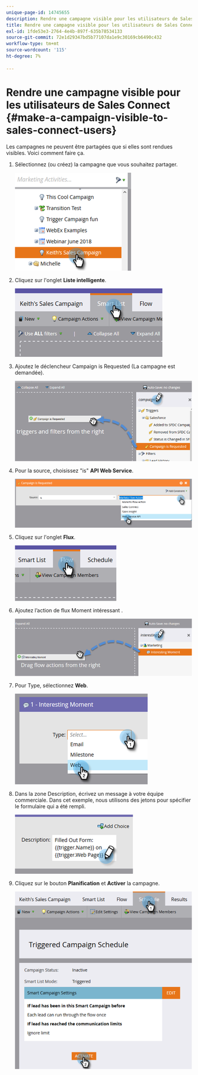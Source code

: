 ```yaml
---
unique-page-id: 14745655
description: Rendre une campagne visible pour les utilisateurs de Sales Connect - Documents Marketo - Documentation du produit
title: Rendre une campagne visible pour les utilisateurs de Sales Connect
exl-id: 1fde53e3-2764-4e4b-897f-635b78534133
source-git-commit: 72e1d29347bd5b77107da1e9c30169cb6490c432
workflow-type: tm+mt
source-wordcount: '115'
ht-degree: 7%

---
```


# Rendre une campagne visible pour les utilisateurs de Sales Connect {#make-a-campaign-visible-to-sales-connect-users}

Les campagnes ne peuvent être partagées que si elles sont rendues visibles. Voici comment faire ça.

1. Sélectionnez (ou créez) la campagne que vous souhaitez partager.

   ![](assets/one.png)

1. Cliquez sur l&#39;onglet **Liste intelligente**.

   ![](assets/two.png)

1. Ajoutez le déclencheur Campaign is Requested (La campagne est demandée).

   ![](assets/three.png)

1. Pour la source, choisissez &quot;is&quot; **API Web Service**.

   ![](assets/4.png)

1. Cliquez sur l&#39;onglet **Flux**.

   ![](assets/five.png)

1. Ajoutez l’action de flux Moment intéressant .

   ![](assets/six.png)

1. Pour Type, sélectionnez **Web**.

   ![](assets/seven.png)

1. Dans la zone Description, écrivez un message à votre équipe commerciale. Dans cet exemple, nous utilisons des jetons pour spécifier le formulaire qui a été rempli.

   ![](assets/eight.png)

1. Cliquez sur le bouton **Planification** et **Activer** la campagne.

   ![](assets/nine.png)
